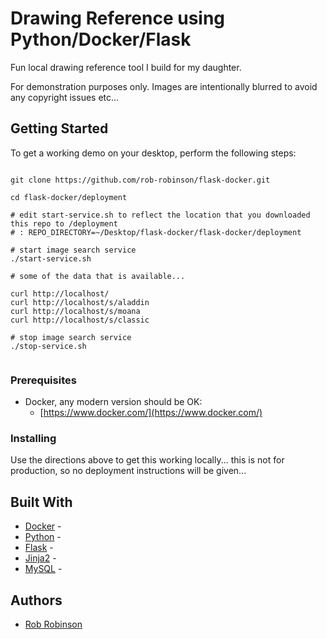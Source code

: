 
# Drawing Reference using Python/Docker/Flask

Fun local drawing reference tool I build for my daughter.

For demonstration purposes only. Images are intentionally blurred to avoid any copyright issues etc... 

## Getting Started

To get a working demo on your desktop, perform the following steps:

```

git clone https://github.com/rob-robinson/flask-docker.git

cd flask-docker/deployment

# edit start-service.sh to reflect the location that you downloaded this repo to /deployment 
# : REPO_DIRECTORY=~/Desktop/flask-docker/flask-docker/deployment

# start image search service
./start-service.sh

# some of the data that is available...

curl http://localhost/
curl http://localhost/s/aladdin
curl http://localhost/s/moana
curl http://localhost/s/classic

# stop image search service
./stop-service.sh


```

### Prerequisites

* Docker, any modern version should be OK:
  * [https://www.docker.com/](https://www.docker.com/)

### Installing

Use the directions above to get this working locally... this is not for production, so no deployment instructions will be given...

## Built With

* [Docker]() - 
* [Python]() - 
* [Flask]() - 
* [Jinja2]() -
* [MySQL]() -

## Authors

* [Rob Robinson](https://github.com/rob-robinson)

